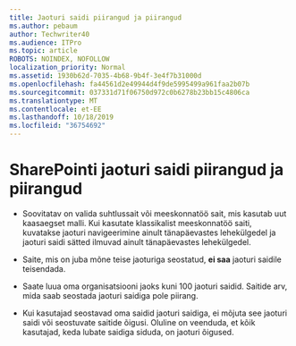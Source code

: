 ```yaml
---
title: Jaoturi saidi piirangud ja piirangud
ms.author: pebaum
author: Techwriter40
ms.audience: ITPro
ms.topic: article
ROBOTS: NOINDEX, NOFOLLOW
localization_priority: Normal
ms.assetid: 1930b62d-7035-4b68-9b4f-3e4f7b31000d
ms.openlocfilehash: fa44561d2e49944d4f9de5995499a961faa2b07b
ms.sourcegitcommit: 037331d71f06750d972c0b6278b23bb15c4806ca
ms.translationtype: MT
ms.contentlocale: et-EE
ms.lasthandoff: 10/18/2019
ms.locfileid: "36754692"
---
```

# <a name="sharepoint-hub-site-limits-and-restrictions"></a>SharePointi jaoturi saidi piirangud ja piirangud

- Soovitatav on valida suhtlussait või meeskonnatöö sait, mis kasutab uut kaasaegset malli. Kui kasutate klassikalist meeskonnatöö saiti, kuvatakse jaoturi navigeerimine ainult tänapäevastes lehekülgedel ja jaoturi saidi sätted ilmuvad ainult tänapäevastes lehekülgedel.

- Saite, mis on juba mõne teise jaoturiga seostatud, **ei saa** jaoturi saidile teisendada.

- Saate luua oma organisatsiooni jaoks kuni 100 jaoturi saidid. Saitide arv, mida saab seostada jaoturi saidiga pole piirang.

- Kui kasutajad seostavad oma saidid jaoturi saidiga, ei mõjuta see jaoturi saidi või seostuvate saitide õigusi. Oluline on veenduda, et kõik kasutajad, keda lubate saidiga siduda, on jaoturi õigused.

